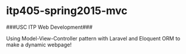 # itp405-spring2015-mvc
###USC ITP Web Development###

Using Model-View-Controller pattern with Laravel and Eloquent ORM to make a dynamic webpage!
